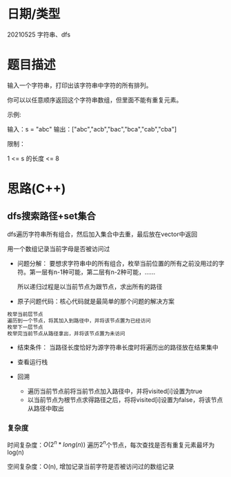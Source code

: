 
<!--
 * @Author: baisichen
 * @Date: 2021-05-10 10:20:04
 * @LastEditTime: 2021-05-26 11:15:15
 * @LastEditors: baisichen
 * @Description: 
-->
# 日期/类型
20210525 字符串、dfs

# 题目描述
输入一个字符串，打印出该字符串中字符的所有排列。

你可以以任意顺序返回这个字符串数组，但里面不能有重复元素。

示例:

输入：s = "abc"
输出：["abc","acb","bac","bca","cab","cba"]

限制：

1 <= s 的长度 <= 8

# 思路(C++)

## dfs搜索路径+set集合

dfs遍历字符串所有组合，然后加入集合中去重，最后放在vector中返回

用一个数组记录当前字母是否被访问过

- 问题分解：
  要想求字符串中的所有组合，枚举当前位置的所有之前没用过的字符。第一层有n-1种可能，第二层有n-2种可能，......

  所以递归过程是以当前节点为跟节点，求出所有的路径

- 原子问题代码：核心代码就是最简单的那个问题的解决方案
``` cpp
枚举当前层节点
遍历到一个节点，将其加入到路径中，并将该节点置为已经访问
枚举下一层节点
枚举完当前节点从路径拿出，并将该节点置为未访问
```

- 结束条件：
   当路径长度恰好为源字符串长度时将遍历出的路径放在结果集中

- 查看运行栈

- 回溯
  - 遍历当前节点前将当前节点加入路径中，并将visited[i]设置为true
  - 以当前节点为根节点求得路径之后，将将visited[i]设置为false，将该节点从路径中取出

### 复杂度
时间复杂度：$O(2^n*long(n))$ 遍历$2^n$个节点，每次查找是否有重复元素最坏为log(n)

空间复杂度：O(n), 增加记录当前字符是否被访问过的数组记录
